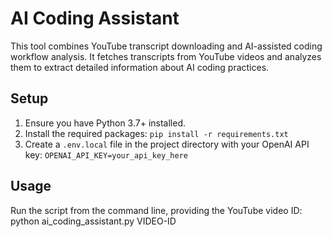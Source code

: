 # AI Coding Assistant

This tool combines YouTube transcript downloading and AI-assisted coding workflow analysis. It fetches transcripts from YouTube videos and analyzes them to extract detailed information about AI coding practices.

## Setup

1. Ensure you have Python 3.7+ installed.
2. Install the required packages:   ```
   pip install -r requirements.txt   ```
3. Create a `.env.local` file in the project directory with your OpenAI API key:   ```
   OPENAI_API_KEY=your_api_key_here   ```

## Usage

Run the script from the command line, providing the YouTube video ID:
python ai_coding_assistant.py VIDEO-ID